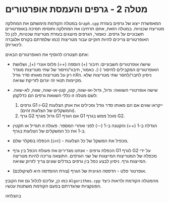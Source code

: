 # מטלה 2 - גרפים והעמסת אופרטורים

במטלה הקודמת מימשתם את המחלקה `Graph.cpp` המאפשרת ייצוג של גרפים בעזרת מטריצת שכנויות. במטלה הזאת, אתם תרחיבו את המחלקה ותוסיפו תמיכה באופרטורים חשבוניים על גרפים.
כאמור, הגרפים מיוצגים בעזרת מטריצת שכנויות, לכן כל האופרטורים צריכים להיות חוקיים עבור מטריצות (כמו שלמדתם בקורס אלגברה לינארית).

אתם תצטרכו להוסיף את האופרטורים הבאים:

- שישה אופרטורים חשבוניים: חיבור (+) הוספה (+=) פלוס אונרי (+), ושלושת האופרטורים המקבילים לחיסור (-). כאמור, חיבור/חיסור של שתי מטריצות מוגדר רק על מטריצות מאותו סדר גודל nXn. ניסיון לחבר/לחסר שתי מטריצות שלא מקיימות תנאי זה יגרום לזריקת שגיאה.
- שישה אופרטורי השוואה: גדול, גדול-או-שווה, קטן, קטן-או-שווה, שווה, לא-שווה. לשם מטלה זו כללי השוואת גרפים הם כדלקמן:

  1. גרפים G1 ו-G2 ייקראו שווים אם הם מאותו סדר גודל ומכילים את אותן הצלעות (והמשקלים של הצלעות זהים).
  2. גרף G2 גדול מגרף G1 אם הגרף G1 מוכל ממש בגרף G2.

- הגדלה ב-1 (++) והקטנה ב-1 (--) לפני ואחרי המספר. פעולה זו תגדיל או תקטין ב-1 את כל המשקלים של הצלעות בגרף.
- הכפלה בסקלר שלם (`int`) - מכפיל את המשקל של כל הצלעות.
- הכפלת גרפים - אנחנו מגדירים את פעולת הכפל בין גרף G1 לגרף G2 על ידי מכפלה של המטריצות המייצגות של שני הגרפים. התוצאה צריכה להיות מטריצה המייצגת גרף. ניסיון לבצע כפל בין גרפים בגדלים שונים צריך לזרוק שגיאה.
- אופרטור פלט - הדפסה הגיונית של הגרף (צורת ההפדסה היא לשיקולכם).


כמו כן, עליכם לכלול גם את הקובץ `Algorithms.cpp` מהמטלה הקודמת ולראות כיצד הפונקציות שהגדרתם בפעם הקודמת משתנות עכשיו.

בהצלחה
